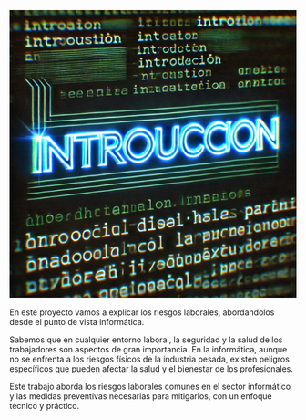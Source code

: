 ![Introducción](img/introduccion.jpg)

En este proyecto vamos a explicar los riesgos laborales, abordandolos desde el punto de vista informática. 

Sabemos que en cualquier entorno laboral, la seguridad y la salud de los trabajadores son aspectos de gran importancia. En la informática, aunque no se enfrenta a los riesgos físicos de la industria pesada, 
existen peligros específicos que pueden afectar la salud y el bienestar de los profesionales. 

Este trabajo aborda los riesgos laborales comunes en el sector informático y las medidas preventivas necesarias para mitigarlos, con un enfoque técnico y práctico.
